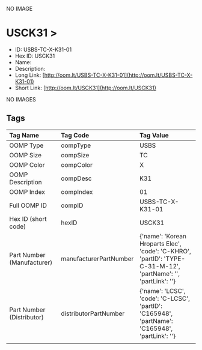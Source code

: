 


  
NO IMAGE  
# USCK31 > 

- ID: USBS-TC-X-K31-01
- Hex ID: USCK31
- Name: 
- Description: 
- Long Link: [http://oom.lt/USBS-TC-X-K31-01](http://oom.lt/USBS-TC-X-K31-01)
- Short Link: [http://oom.lt/USCK31](http://oom.lt/USCK31)
  
NO IMAGES  
## Tags
  

|Tag Name|Tag Code|Tag Value|
| :--- | :--- | :--- |
|OOMP Type|oompType|USBS|
|OOMP Size|oompSize|TC|
|OOMP Color|oompColor|X|
|OOMP Description|oompDesc|K31|
|OOMP Index|oompIndex|01|
|Full OOMP ID|oompID|USBS-TC-X-K31-01|
|Hex ID (short code)|hexID|USCK31|
|Part Number (Manufacturer)|manufacturerPartNumber|{'name': 'Korean Hroparts Elec', 'code': 'C-KHRO', 'partID': 'TYPE-C-31-M-12', 'partName': '', 'partLink': ''}|
|Part Number (Distributor)|distributorPartNumber|{'name': 'LCSC', 'code': 'C-LCSC', 'partID': 'C165948', 'partName': 'C165948', 'partLink': ''}|
||||
